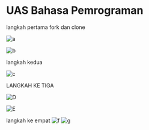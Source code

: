 # UAS Bahasa Pemrograman 

langkah pertama fork dan clone

![a](https://user-images.githubusercontent.com/46584196/55853991-7e5c3800-5b8d-11e9-9e7b-bb1460333f7b.png)

![b](https://user-images.githubusercontent.com/46584196/55854731-c67c5a00-5b8f-11e9-8bda-56d9f01e0d5d.png)

langkah kedua

![c](https://user-images.githubusercontent.com/46584196/55855166-e95b3e00-5b90-11e9-9262-8aacf4628e47.png)


LANGKAH KE TIGA

![D](https://user-images.githubusercontent.com/46584196/55855522-f4629e00-5b91-11e9-98f0-45fa287d24a4.png)

![E](https://user-images.githubusercontent.com/46584196/55855624-3c81c080-5b92-11e9-97c0-ba3f39c53edf.png)


langkah ke empat
![f](https://user-images.githubusercontent.com/46584196/55856467-95eaef00-5b94-11e9-8b62-e483cbd3af8f.png)
![g](https://user-images.githubusercontent.com/46584196/55856703-448f2f80-5b95-11e9-85d7-ce1d03d427a8.png)

